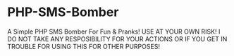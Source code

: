 # PHP-SMS-Bomber
A Simple PHP SMS Bomber For Fun &amp; Pranks!
USE AT YOUR OWN RISK! 
I DO NOT TAKE ANY RESPOSIBILITY FOR YOUR ACTIONS OR IF YOU GET IN TROUBLE FOR USING THIS FOR OTHER PURPOSES!
